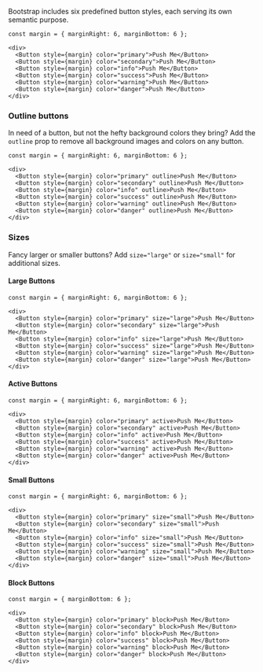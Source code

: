 Bootstrap includes six predefined button styles, each serving its own semantic purpose.

```
const margin = { marginRight: 6, marginBottom: 6 };

<div>
  <Button style={margin} color="primary">Push Me</Button> 
  <Button style={margin} color="secondary">Push Me</Button> 
  <Button style={margin} color="info">Push Me</Button> 
  <Button style={margin} color="success">Push Me</Button> 
  <Button style={margin} color="warning">Push Me</Button> 
  <Button style={margin} color="danger">Push Me</Button> 
</div>
```

### Outline buttons

In need of a button, but not the hefty background colors they bring? Add the `outline` prop to remove all background images and colors on any button.

```
const margin = { marginRight: 6, marginBottom: 6 };

<div>
  <Button style={margin} color="primary" outline>Push Me</Button>
  <Button style={margin} color="secondary" outline>Push Me</Button>
  <Button style={margin} color="info" outline>Push Me</Button>
  <Button style={margin} color="success" outline>Push Me</Button>
  <Button style={margin} color="warning" outline>Push Me</Button>
  <Button style={margin} color="danger" outline>Push Me</Button>
</div>
```

### Sizes

Fancy larger or smaller buttons? Add `size="large"` or `size="small"` for additional sizes.

#### Large Buttons

```
const margin = { marginRight: 6, marginBottom: 6 };

<div>
  <Button style={margin} color="primary" size="large">Push Me</Button>
  <Button style={margin} color="secondary" size="large">Push Me</Button>
  <Button style={margin} color="info" size="large">Push Me</Button>
  <Button style={margin} color="success" size="large">Push Me</Button>
  <Button style={margin} color="warning" size="large">Push Me</Button>
  <Button style={margin} color="danger" size="large">Push Me</Button>
</div>
```

#### Active Buttons

```
const margin = { marginRight: 6, marginBottom: 6 };

<div>
  <Button style={margin} color="primary" active>Push Me</Button>
  <Button style={margin} color="secondary" active>Push Me</Button>
  <Button style={margin} color="info" active>Push Me</Button>
  <Button style={margin} color="success" active>Push Me</Button>
  <Button style={margin} color="warning" active>Push Me</Button>
  <Button style={margin} color="danger" active>Push Me</Button>
</div>
```

#### Small Buttons

```
const margin = { marginRight: 6, marginBottom: 6 };

<div>
  <Button style={margin} color="primary" size="small">Push Me</Button>
  <Button style={margin} color="secondary" size="small">Push Me</Button>
  <Button style={margin} color="info" size="small">Push Me</Button>
  <Button style={margin} color="success" size="small">Push Me</Button>
  <Button style={margin} color="warning" size="small">Push Me</Button>
  <Button style={margin} color="danger" size="small">Push Me</Button>
</div>
```

#### Block Buttons

```
const margin = { marginBottom: 6 };

<div>
  <Button style={margin} color="primary" block>Push Me</Button>
  <Button style={margin} color="secondary" block>Push Me</Button>
  <Button style={margin} color="info" block>Push Me</Button>
  <Button style={margin} color="success" block>Push Me</Button>
  <Button style={margin} color="warning" block>Push Me</Button>
  <Button style={margin} color="danger" block>Push Me</Button>
</div>
```
